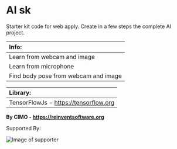 AI sk
==============

Starter kit code for web apply. Create in a few steps the complete AI project.

| Info: |
|:---|
| Learn from webcam and image |
| Learn from microphone |
| Find body pose from webcam and image |

| Library: |
|:---|
| TensorFlowJs - https://tensorflow.org |

<b>By CIMO - https://reinventsoftware.org</b>

Supported By:

![Image of supporter](https://avatars0.githubusercontent.com/u/878437?s=200&v=4)
